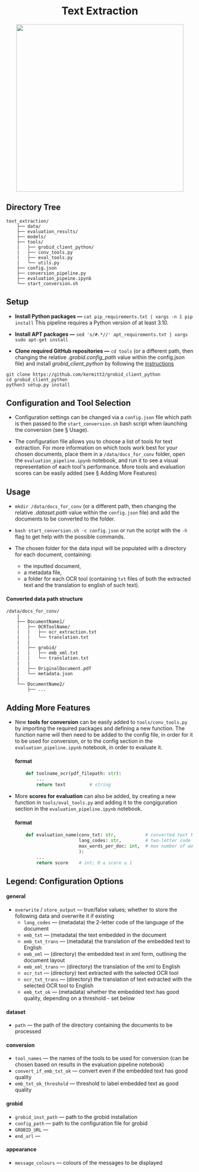 <h1 align="center">Text Extraction</h1>
<div style="text-align:center" align="center"><img width="450" src=https://github.com/e-lubrini/psylloidea_ontology/blob/main/text_extraction.drawio.png /></div>

## Directory Tree

    text_extraction/
        ├── data/
        ├── evaluation_results/
        ├── models/
        ├── tools/
        |   ├── grobid_client_python/
        |   ├── conv_tools.py
        |   ├── eval_tools.py
        |   └── utils.py
        ├── config.json
        ├── conversion_pipeline.py
        ├── evaluation_pipeine.ipynb
        └── start_conversion.sh

## Setup

- **Install Python packages —**
```cat pip_requirements.txt | xargs -n 1 pip install```
This pipeline requires a Python version of at least 3.10.

- **Install APT packages —**
```sed 's/#.*//' apt_requirements.txt | xargs sudo apt-get install```

- **Clone required GitHub repositories —**
`cd tools` (or a different path, then changing the relative _.grobid.config_path_ value within the config.json file) and install _grobid_client_python_ by following the [instructions](https://github.com/kermitt2/grobid_client_python)
```
git clone https://github.com/kermitt2/grobid_client_python
cd grobid_client_python
python3 setup.py install
```
## Configuration and Tool Selection
- Configuration settings can be changed via a ``config.json`` file which path is then passed to the ``start_conversion.sh`` bash script when launching the conversion (see § Usage).

- The configuration file allows you to choose a list of tools for text extraction. For more information on which tools work best for your chosen documents, place them in a ``/data/docs_for_conv`` folder, open the ``evaluation_pipeline.ipynb`` notebook, and run it to see a visual representation of each tool's performance. More tools and evaluation scores can be easily added (see § Adding More Features)

## Usage
- `mkdir /data/docs_for_conv` (or a different path, then changing the relative _.dataset.path_ value within the ``config.json`` file) and add the documents to be converted to the folder. 

- ```bash start_conversion.sh -c config.json``` or run the script with the `-h` flag to get help with the possible commands.

- The chosen folder for the data input will be populated with a directory for each document, containing:
    - the inputted document,
    - a metadata file,
    - a folder for each OCR tool (containing `txt` files of both the extracted text and the translation to english of such text). 

#### Converted data path structure

    /data/docs_for_conv/
        |
        ├── DocumentName1/
        |   ├── OCRToolName/
        |   |   ├── ocr_extraction.txt
        |   |   └── translation.txt
        |   |
        |   ├── grobid/
        |   |   ├── emb_xml.txt
        |   |   └── translation.txt
        |   |
        |   ├── OriginalDocument.pdf
        |   └── metadata.json
        |
        └── DocumentName2/
            ├── ...

## Adding More Features
- New **tools for conversion** can be easily added to ``tools/conv_tools.py`` by importing the required packages and defining a new function. The function name will then need to be added to the config file, in order for it to be used for conversion, or to the config section in the ``evaluation_pipeline.ipynb`` notebook, in order to evaluate it.

    <h4>format</h4>

    ```python
        def toolname_ocr(pdf_filepath: str):
            ...
            return text         # string
    ```

- More **scores for evaluation** can also be added, by creating a new function in ``tools/eval_tools.py`` and adding it to the congiguration section in the ``evaluation_pipeline.ipynb`` notebook.

    <h4>format</h4>

    ```python
        def evaluation_name(conv_txt: str,           # converted text to be evaluated
                            lang_codes: str,         # two-letter code representing language of the original documant
                            max_words_per_doc: int,  # max number of words to be used for evaluation
                            ): 
            ...
            return score    # int; 0 ≤ score ≤ 1
    ```

## Legend: Configuration Options 

<h4>general</h4>

- `overwrite` / `store_output` — true/false values; whether to store the following data and overwrite it if existing 
    - `lang_codes` — (metadata) the 2-letter code of the language of the document
    - `emb_txt` — (metadata) the text embedded in the document
    - `emb_txt_trans` — (metadata) the translation of the embedded text to English
    - `emb_xml` — (directory) the embedded text in xml form, outlining the document layout
    - `emb_xml_trans` — (directory) the translation of the xml to English
    - `ocr_txt` — (directory) text extracted with the selected OCR tool
    - `ocr_txt_trans` — (directory) the translation of text extracted with the selected OCR tool to English
    - `emb_txt_ok` — (metadata) whether the embedded text has good quality, depending on a threshold - set below

<h4>dataset</h4>

- `path` — the path of the directory containing the documents to be processed

<h4>conversion</h4>

- `tool_names` — the names of the tools to be used for conversion (can be chosen based on results in the evaluation pipeline notebook)
- `convert_if_emb_txt_ok` — convert even if the embedded text has good quality
- `emb_txt_ok_threshold` — threshold to label embedded text as good quality
    
<h4>grobid</h4>

- `grobid_inst_path` — path to the grobid installation
- `config_path` — path to the configuration file for grobid
- `GROBID_URL` — 
- `end_url` — 

<h4>appearance</h4>

- `message_colours` — colours of the messages to be displayed
